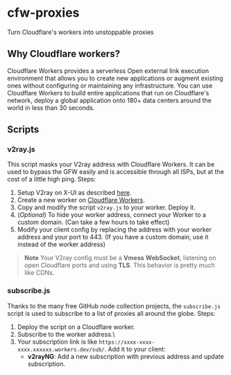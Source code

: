 # cfw-proxies
Turn Cloudflare's workers into unstoppable proxies

## Why Cloudflare workers?
Cloudflare Workers provides a serverless Open external link execution environment that allows you to create new applications or augment existing ones without configuring or maintaining any infrastructure. You can use Cloudflare Workers to build entire applications that run on Cloudflare's network, deploy a global application onto 180+ data centers around the world in less than 30 seconds.


## Scripts

### v2ray.js
This script masks your V2ray address with Cloudflare Workers. It can be used to bypass the GFW easily and is accessible through all ISPs, but at the cost of a little high ping. Steps:
1. Setup V2ray on X-UI as described [here](https://github.com/keivanipchihagh/x-ui).
2. Create a new worker on [Cloudflare Workers](https://workers.cloudflare.com/).
3. Copy and modify the script `v2ray.js` to your worker. Deploy it.
4. (*Optional*) To hide your worker address, connect your Worker to a custom domain. (Can take a few hours to take effect)
5. Modify your client config by replacing the address with your worker address and your port to 443. (If you have a custom domain, use it instead of the worker address)

> **Note**
> Your V2ray config must be a **Vmess** **WebSocket**, listening on open Cloudflare ports and using **TLS**. This behavior is pretty much like CDNs.


### subscribe.js
Thanks to the many free GitHub node collection projects, the `subscribe.js` script is used to subscribe to a list of proxies all around the globe. Steps:
1. Deploy the script on a Cloudflare worker.
2. Subscribe to the worker address.\
3. Your subscription link is like `https://xxxx-xxxx-xxxx.xxxxxx.workers.dev/sub/`. Add it to your client:
    - **v2rayNG**: Add a new subscription with previous address and update subscription.